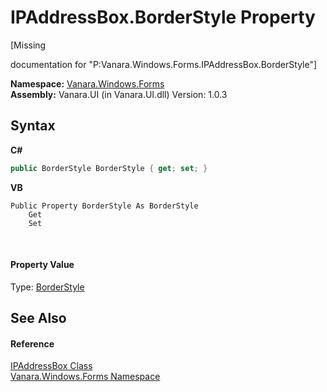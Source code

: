 # IPAddressBox.BorderStyle Property 
 

\[Missing <summary> documentation for "P:Vanara.Windows.Forms.IPAddressBox.BorderStyle"\]

**Namespace:**&nbsp;<a href="c580cf52-4028-70db-28d0-f9b1abc03861">Vanara.Windows.Forms</a><br />**Assembly:**&nbsp;Vanara.UI (in Vanara.UI.dll) Version: 1.0.3

## Syntax

**C#**<br />
``` C#
public BorderStyle BorderStyle { get; set; }
```

**VB**<br />
``` VB
Public Property BorderStyle As BorderStyle
	Get
	Set
```

<br />

#### Property Value
Type: <a href="http://msdn2.microsoft.com/en-us/library/sxccezb9" target="_blank">BorderStyle</a>

## See Also


#### Reference
<a href="15467108-9b99-3a01-fe08-01899a59a882">IPAddressBox Class</a><br /><a href="c580cf52-4028-70db-28d0-f9b1abc03861">Vanara.Windows.Forms Namespace</a><br />